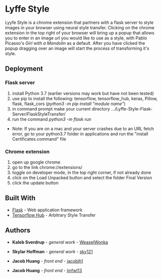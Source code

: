 # Lyffe Style

Lyyfe Style is a chrome extension that partners with a flask server to style images in your browser using neural style transfer. Clicking on the chrome extension in the top right of your browser will bring up a popup that allows you to enter in an image url you would like to use as a style, with Pablo Picasso's *Girl with a Mandolin* as a default. After you have clicked the popup dragging over an image will start the process of transforming it's style.

## Deployment

### Flask server
1. install Python 3.7 (earlier versions may work but have not been tested)
2. use pip to install the following: tensorflow, tensorflow_hub, keras, Pillow, flask, flask_cors (*python3 -m pip install "module name"*)
3. in command prompt make your current directory .../Lyffe-Style-Flask-Server/FlaskStyleTransfer/
4. run the command *python3 -m flask run*
- Note: If you are on a mac and your server crashes due to an URL fetch error, go to your python3.7 folder in applications and run the
"install Certificates.command" file  

### Chrome extension
1. open up google chrome
2. go to the link chrome://extensions/
3. toggle on developer mode, in the top right corner, if not already done
4. click on the Load Unpacked button and select the folder Final Version
5. click the update button

## Built With

* [Flask](https://flask.palletsprojects.com/en/1.1.x/) - Web application framework
* [Tensorflow Hub](https://tfhub.dev/google/magenta/arbitrary-image-stylization-v1-256/2) - Arbitrary Style Transfer

## Authors

* **Kaleb Sverdrup** - *general work* - [WeaselWonka](https://github.com/WeaselWonka)

* **Skylar Hoffman** - *general work* - [sky121](https://github.com/sky121)

* **Jacob Huang** - *front end* - [jacobjh1](https://github.com/jacobjh1)

* **Jacob Huang** - *front end* - [jinfwl13](https://github.com/jinfwl13)
